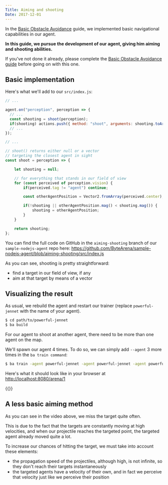 ```yaml
---
Title: Aiming and shooting
Date: 2017-12-01
---
```


In the [Basic Obstacle Avoidance](/guides/basic-obstacle-avoidance) guide, we implemented basic navigational capabilities in our agent.

**In this guide, we pursue the development of our agent, giving him aiming and shooting abilities.**

If you've not done it already, please complete the [Basic Obstacle Avoidance guide](/guides/basic-obstacle-avoidance) before going on with this one.

## Basic implementation

Here's what we'll add to our `src/index.js`:

```js
// ...

agent.on("perception", perception => {
  // ...
  const shooting = shoot(perception);
  if(shooting) actions.push({ method: "shoot", arguments: shooting.toArray() });
  // ...
});

// ...

// shoot() returns either null or a vector
// targeting the closest agent in sight
const shoot = perception => {

    let shooting = null;

    // for everything that stands in our field of view
    for (const perceived of perception.vision) {
        if(perceived.tag != "agent") continue;

        const otherAgentPosition = Vector2.fromArray(perceived.center);

        if(!shooting || otherAgentPosition.mag() < shooting.mag()) {
            shooting = otherAgentPosition;
        }
    }

    return shooting;
};
```

You can find the full code on GitHub in the `aiming-shooting` branch of our `sample-nodejs-agent` repo here: <https://github.com/ByteArena/sample-nodejs-agent/blob/aiming-shooting/src/index.js>

As you can see, shooting is pretty straightforward:

* find a target in our field of view, if any
* aim at that target by means of a vector

## Visualizing the result

As usual, we rebuild the agent and restart our trainer (replace `powerful-jennet` with the name of your agent).

```bash
$ cd path/to/powerful-jennet
$ ba build
```

For our agent to shoot at another agent, there need to be more than one agent on the map.

We'll spawn our agent 4 times. To do so, we can simply add `--agent` 3 more times in the `ba train command`:

```bash
$ ba train -agent powerful-jennet -agent powerful-jennet -agent powerful-jennet -agent powerful-jennet
```

Here's what it should look like in your browser at <http://localhost:8080/arena/1>

{{<youtube-async Oeunh0hOkbM>}}

## A less basic aiming method

As you can see in the video above, we miss the target quite often.

This is due to the fact that the targets are constantly moving at high velocities, and when our projectile reaches the targeted point, the targeted  agent already moved quite a lot.

To increase our chances of hitting the target, we must take into account these elements:

* the propagation speed of the projectiles, although high, is not infinite, so they don't reach their targets instantaneously
* the targeted agents have a velocity of their own, and in fact we perceive that velocity just like we perceive their position
